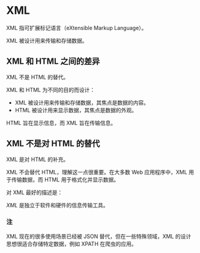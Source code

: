 # XML

XML 指可扩展标记语言（eXtensible Markup Language）。

XML 被设计用来传输和存储数据。

## XML 和 HTML 之间的差异

XML 不是 HTML 的替代。

XML 和 HTML 为不同的目的而设计：

- XML 被设计用来传输和存储数据，其焦点是数据的内容。
- HTML 被设计用来显示数据，其焦点是数据的外观。

HTML 旨在显示信息，而 XML 旨在传输信息。

## XML 不是对 HTML 的替代

XML 是对 HTML 的补充。

XML 不会替代 HTML，理解这一点很重要。在大多数 Web 应用程序中，XML 用于传输数据，而 HTML 用于格式化并显示数据。

对 XML 最好的描述是：

*XML* 是独立于软件和硬件的信息传输工具。

### 注

XML 现在的很多使用场景已经被 JSON 替代，但在一些特殊领域，XML 的设计思想很适合存储特定数据，例如 XPATH 在爬虫的应用。